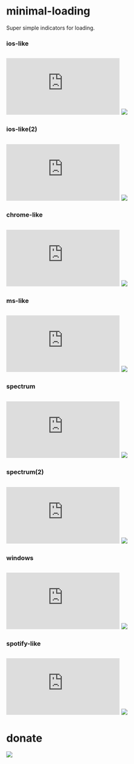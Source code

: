 # minimal-loading

Super simple indicators for loading.

### ios-like
![](https://img.badgesize.io/gaoryrt/minimal-loading/master/html/ios-like1.html)
[![](./gif/ios-like1.gif)](./html/ios-like1.html)
----

### ios-like(2)
![](https://img.badgesize.io/gaoryrt/minimal-loading/master/html/ios-like2.html)
[![](./gif/ios-like2.gif)](./html/ios-like2.html)
----

### chrome-like
![](https://img.badgesize.io/gaoryrt/minimal-loading/master/html/chrome-like.html)
[![](./gif/chrome-like.gif)](./html/chrome-like.html)
----

### ms-like
![](https://img.badgesize.io/gaoryrt/minimal-loading/master/html/ms-like.html)
[![](./gif/ms-like.gif)](./html/ms-like.html)
----

### spectrum
![](https://img.badgesize.io/gaoryrt/minimal-loading/master/html/spectrum.html)
[![](./gif/spectrum.gif)](./html/spectrum.html)
----

### spectrum(2)
![](https://img.badgesize.io/gaoryrt/minimal-loading/master/html/spectrum2.html)
[![](./gif/spectrum2.gif)](./html/spectrum2.html)
----

### windows
![](https://img.badgesize.io/gaoryrt/minimal-loading/master/html/windows.html)
[![](./gif/windows.gif)](./html/windows.html)
----

### spotify-like
![](https://img.badgesize.io/gaoryrt/minimal-loading/master/html/spotify-like.html)
[![](./gif/spotify-like.gif)](./html/spotify-like.html)
----

# donate
[![](https://cdn.buymeacoffee.com/buttons/default-white.png)](https://www.buymeacoffee.com/pT2Y5iN)
